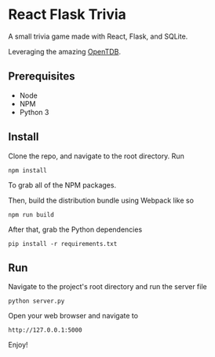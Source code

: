 # React Flask Trivia
A small trivia game made with React, Flask, and SQLite.

Leveraging the amazing [OpenTDB](https://opentdb.com/).

## Prerequisites
+ Node
+ NPM
+ Python 3

## Install
Clone the repo, and navigate to the root directory. Run
```
npm install
```
To grab all of the NPM packages.

Then, build the distribution bundle using Webpack like so
```
npm run build
```

After that, grab the Python dependencies
```
pip install -r requirements.txt
```

## Run
Navigate to the project's root directory and run the server file
```
python server.py
```

Open your web browser and navigate to
```
http://127.0.0.1:5000
```

Enjoy!
